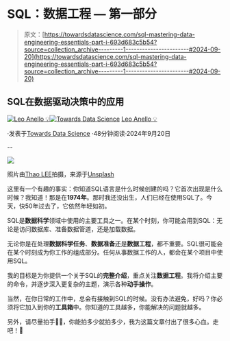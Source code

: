 # SQL：数据工程 — 第一部分

> 原文：[https://towardsdatascience.com/sql-mastering-data-engineering-essentials-part-i-693d683c5b54?source=collection_archive---------1-----------------------#2024-09-20](https://towardsdatascience.com/sql-mastering-data-engineering-essentials-part-i-693d683c5b54?source=collection_archive---------1-----------------------#2024-09-20)

## SQL在数据驱动决策中的应用

[](https://medium.com/@panData?source=post_page---byline--693d683c5b54--------------------------------)[![Leo Anello 💡](../Images/635ecdec15cda7864d92bf0f1496b6fa.png)](https://medium.com/@panData?source=post_page---byline--693d683c5b54--------------------------------)[](https://towardsdatascience.com/?source=post_page---byline--693d683c5b54--------------------------------)[![Towards Data Science](../Images/a6ff2676ffcc0c7aad8aaf1d79379785.png)](https://towardsdatascience.com/?source=post_page---byline--693d683c5b54--------------------------------) [Leo Anello 💡](https://medium.com/@panData?source=post_page---byline--693d683c5b54--------------------------------)

·发表于[Towards Data Science](https://towardsdatascience.com/?source=post_page---byline--693d683c5b54--------------------------------) ·48分钟阅读·2024年9月20日

--

![](../Images/e5b41c545d1664ca6cc2ff0cb017dbb2.png)

照片由[Thao LEE](https://unsplash.com/@h4x0r3?utm_source=medium&utm_medium=referral)拍摄，来源于[Unsplash](https://unsplash.com/?utm_source=medium&utm_medium=referral)

这里有一个有趣的事实：你知道SQL语言是什么时候创建的吗？它首次出现是什么时候？我知道！那是在**1974年**。那时我还没出生，人们已经在使用SQL了。今天，快50年过去了，它依然年轻如初。

SQL是**数据科学**领域中使用的主要工具之一。在某个时刻，你可能会用到SQL：无论是访问数据库、准备数据管道，还是加载数据。

无论你是在处理**数据科学任务**、**数据准备**还是**数据工程**，都不重要。SQL很可能会在某个时刻成为你工作的组成部分。任何从事数据工作的人，都会在某个项目中使用SQL。

我的目标是为你提供一个关于SQL的**完整介绍**，重点关注**数据工程**。我将介绍主要的命令，并逐步深入更复杂的主题，演示各种**动手操作**。

当然，在你日常的工作中，总会有接触到SQL的时候。没有办法避免，好吗？你必须将它加入到你的**工具箱**中。你知道的工具越多，你能解决的问题就越多。

另外，请尽量拍手👏👏，你能拍多少就拍多少，我为这篇文章付出了很多心血。走吧！🐼

